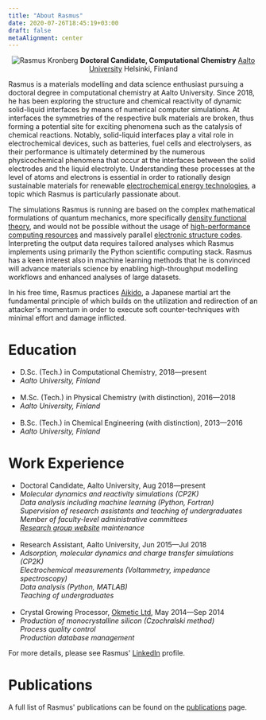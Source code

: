 ```yaml
---
title: "About Rasmus"
date: 2020-07-26T18:45:19+03:00
draft: false
metaAlignment: center
---
```


<link rel="stylesheet" href="https://ghcdn.rawgit.org/FortAwesome/Font-Awesome/5.8.1/css/all.min.css">
<center>

![Rasmus Kronberg](/rasmus_img.jpg)
**Doctoral Candidate, Computational Chemistry**
[Aalto University](https://www.aalto.fi/en/department-of-chemistry-and-materials-science/computational-chemistry)
<i class="fa fa-map-marker-alt"></i> Helsinki, Finland

</center>

Rasmus is a materials modelling and data science enthusiast pursuing a doctoral degree in computational chemistry at Aalto University. Since 2018, he has been exploring the structure and chemical reactivity of dynamic solid-liquid interfaces by means of numerical computer simulations. At interfaces the symmetries of the respective bulk materials are broken, thus forming a potential site for exciting phenomena such as the catalysis of chemical reactions. Notably, solid-liquid interfaces play a vital role in electrochemical devices, such as batteries, fuel cells and electrolysers, as their performance is ultimately determined by the numerous physicochemical phenomena that occur at the interfaces between the solid electrodes and the liquid electrolyte. Understanding these processes at the level of atoms and electrons is essential in order to rationally design sustainable materials for renewable [electrochemical energy technologies](https://www.iea.org/fuels-and-technologies/hydrogen), a topic which Rasmus is particularly passionate about.

The simulations Rasmus is running are based on the complex mathematical formulations of quantum mechanics, more specifically [density functional theory](https://en.wikipedia.org/wiki/Density_functional_theory), and would not be possible without the usage of [high-performance computing resources](https://research.csc.fi/csc-s-servers) and massively parallel [electronic structure codes](https://www.cp2k.org/). Interpreting the output data requires tailored analyses which Rasmus implements using primarily the Python scientific computing stack. Rasmus has a keen interest also in machine learning methods that he is convinced will advance materials science by enabling high-throughput modelling workflows and enhanced analyses of large datasets.

In his free time, Rasmus practices [Aikido](https://en.wikipedia.org/wiki/Aikido), a Japanese martial art the fundamental principle of which builds on the utilization and redirection of an attacker's momentum in order to execute soft counter-techniques with minimal effort and damage inflicted.

# Education

<ul class="fa-ul">
<li><i class="fa-li fa fa-graduation-cap"></i> D.Sc. (Tech.) in Computational Chemistry, 2018&mdash;present</li>
<li style="font-size:14px"><i> Aalto University, Finland</i></li>
<br>
<li><i class="fa-li fa fa-graduation-cap"></i> M.Sc. (Tech.) in Physical Chemistry (with distinction), 2016&mdash;2018</li>
<li style="font-size:14px"><i> Aalto University, Finland</i></li>
<br>
<li><i class="fa-li fa fa-graduation-cap"></i> B.Sc. (Tech.) in Chemical Engineering (with distinction), 2013&mdash;2016</li>
<li style="font-size:14px"><i> Aalto University, Finland</i></li>
</ul>

# Work Experience

<ul class="fa-ul">
<li><i class="fa-li fa fa-briefcase"></i>Doctoral Candidate, Aalto University, Aug 2018&mdash;present</li>
<li style="font-size:14px"><i>
Molecular dynamics and reactivity simulations (CP2K)<br>
Data analysis including machine learning (Python, Fortran)<br>
Supervision of research assistants and teaching of undergraduates<br>
Member of faculty-level administrative committees<br>
<a href="https://www.aalto.fi/en/department-of-chemistry-and-materials-science/computational-chemistry">Research group website</a> maintenance</i></li>
<br>

<li><i class="fa-li fa fa-briefcase"></i>Research Assistant, Aalto University, Jun 2015&mdash;Jul 2018</li>
<li style="font-size:14px"><i>
Adsorption, molecular dynamics and charge transfer simulations (CP2K)<br>
Electrochemical measurements (Voltammetry, impedance spectroscopy)<br>
Data analysis (Python, MATLAB)<br>
Teaching of undergraduates </i></li>
<br>

<li><i class="fa-li fa fa-briefcase"></i>Crystal Growing Processor, <a href="https://www.okmetic.com/">Okmetic Ltd</a>, May 2014&mdash;Sep 2014</li>
<li style="font-size:14px"><i> 
Production of monocrystalline silicon (Czochralski method)<br>
Process quality control<br>
Production database management</i></li>
</ul>

For more details, please see Rasmus' [LinkedIn](https://www.linkedin.com/in/rkronberg/) profile.


# Publications

A full list of Rasmus' publications can be found on the [publications](/publications) page.